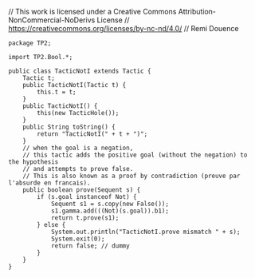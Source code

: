 // This work is licensed under a Creative Commons Attribution-NonCommercial-NoDerivs License
// https://creativecommons.org/licenses/by-nc-nd/4.0/
// Remi Douence
```
package TP2;

import TP2.Bool.*;

public class TacticNotI extends Tactic {
	Tactic t;
	public TacticNotI(Tactic t) {
		this.t = t;
	}
	public TacticNotI() {
		this(new TacticHole());
	}
	public String toString() {
		return "TacticNotI(" + t + ")";
	}
	// when the goal is a negation, 
	// this tactic adds the positive goal (without the negation) to the hypothesis
	// and attempts to prove false. 
	// This is also known as a proof by contradiction (preuve par l'absurde en francais). 
	public boolean prove(Sequent s) {
		if (s.goal instanceof Not) {
			Sequent s1 = s.copy(new False());
			s1.gamma.add(((Not)(s.goal)).b1);
			return t.prove(s1);
		} else {
			System.out.println("TacticNotI.prove mismatch " + s);
			System.exit(0);
			return false; // dummy
		}
	}
}

```
